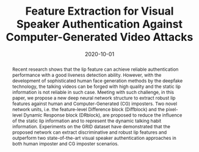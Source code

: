 ---
# 论文完整标题
title: 'Feature Extraction for Visual Speaker Authentication Against Computer-Generated Video Attacks'

# 论文作者，此处仅需填写本实验室成员（包括王老师）即可，使用中文姓名
authors:
  - 马骏
  - 王士林

# 论文发表时间，年-月-日，大致即可
date: '2020-10-01'

# 论文类型， 可选：conference, journal
publication_types: ['conference']

# 会议/期刊名称及缩写
publication: In *Proceedings of IEEE International Conference on Image Processing 2020*
publication_short: In *ICIP 2020*

# 论文摘要，不要有换行
abstract: Recent research shows that the lip feature can achieve reliable authentication performance with a good liveness detection ability. However, with the development of sophisticated human face generation methods by the deepfake technology, the talking videos can be forged with high quality and the static lip information is not reliable in such case. Meeting with such challenge, in this paper, we propose a new deep neural network structure to extract robust lip features against human and Computer-Generated (CG) imposters. Two novel network units, i.e. the feature-level Difference block (Diffblock) and the pixel-level Dynamic Response block (DRblock), are proposed to reduce the influence of the static lip information and to represent the dynamic talking habit information. Experiments on the GRID dataset have demonstrated that the proposed network can extract discriminative and robust lip features and outperform two state-of-the-art visual speaker authentication approaches in both human imposter and CG imposter scenarios.

# 后续内容无需修改
url_pdf: ''
---